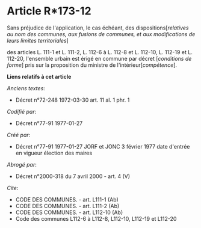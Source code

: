 # Article R*173-12

Sans préjudice de l'application, le cas échéant, des dispositions[*relatives au nom des communes, aux fusions de communes, et
aux modifications de leurs limites territoriales*]

des articles L. 111-1 et L. 111-2, L. 112-6 à L. 112-8 et L. 112-10, L. 112-19 et L. 112-20, l'ensemble urbain est érigé en
commune par décret [*conditions de forme*] pris sur la proposition du ministre de l'intérieur[*compétence*].

**Liens relatifs à cet article**

_Anciens textes_:

  - Décret n°72-248 1972-03-30 art. 11 al. 1 phr. 1

_Codifié par_:

  - Décret n°77-91 1977-01-27

_Créé par_:

  - Décret n°77-91 1977-01-27 JORF et JONC 3 février 1977 date d'entrée en vigueur élection des maires

_Abrogé par_:

  - Décret n°2000-318 du 7 avril 2000 - art. 4 (V)

_Cite_:

  - CODE DES COMMUNES. - art. L111-1 (Ab)
  - CODE DES COMMUNES. - art. L111-2 (Ab)
  - CODE DES COMMUNES. - art. L112-10 (Ab)
  - Code des communes L112-6 à L112-8, L112-10, L112-19 et L112-20
